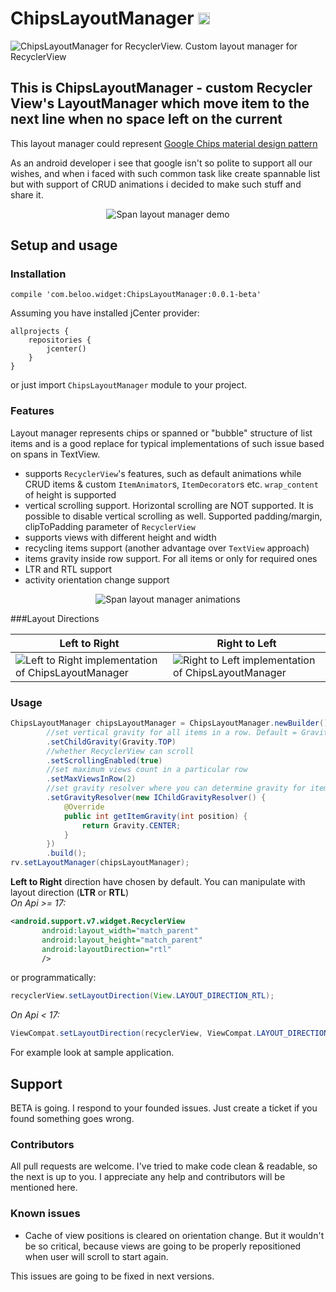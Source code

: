 # ChipsLayoutManager <img src="https://www.cleveroad.com/public/comercial/label-android.svg" height="19">
![ChipsLayoutManager for RecyclerView. Custom layout manager for RecyclerView](/images/header.png)

## This is ChipsLayoutManager - custom Recycler View's LayoutManager which move item to the next line when no space left on the current 
This layout manager could represent [Google Chips material design pattern](https://material.google.com/components/chips.html#)

As an android developer i see that google isn't so polite to support all our wishes, and when i faced with such common task like create spannable list
but with support of CRUD animations i decided to make such stuff and share it.

<p align="center">
    <img src="/images/demo.gif" alt="Span layout manager demo">
</p>

## Setup and usage
### Installation

```GRADLE 
compile 'com.beloo.widget:ChipsLayoutManager:0.0.1-beta'
```

Assuming you have installed jCenter provider:
```GRADLE
allprojects {
    repositories {
        jcenter()
    }
}
```

or just import `ChipsLayoutManager` module to your project.

### Features
Layout manager represents chips or spanned or "bubble" structure of list items and is a good replace for typical implementations of such issue based on spans in TextView.

* supports `RecyclerView`'s features, such as default animations while CRUD items & custom `ItemAnimator`s, `ItemDecorator`s etc. `wrap_content` of height is supported
* vertical scrolling support. Horizontal scrolling are NOT supported. It is possible to disable vertical scrolling as well. Supported padding/margin, clipToPadding parameter of `RecyclerView`
* supports views with different height and width
* recycling items support (another advantage over `TextView` approach)
* items gravity inside row support. For all items or only for required ones
* LTR and RTL support
* activity orientation change support

<p align="center">
    <img src="/images/animations.gif" alt="Span layout manager animations">
</p>

###Layout Directions

| Left to Right  | Right to Left  |
|---|---|
|![Left to Right implementation of ChipsLayoutManager](/images/ltr.png) |![Right to Left implementation of ChipsLayoutManager](/images/rtl.png)|

### Usage

```JAVA 
ChipsLayoutManager chipsLayoutManager = ChipsLayoutManager.newBuilder()
        //set vertical gravity for all items in a row. Default = Gravity.CENTER_VERTICAL
        .setChildGravity(Gravity.TOP)
        //whether RecyclerView can scroll
        .setScrollingEnabled(true)
        //set maximum views count in a particular row
        .setMaxViewsInRow(2)
        //set gravity resolver where you can determine gravity for item in position. This method have priority over previous one
        .setGravityResolver(new IChildGravityResolver() {
            @Override
            public int getItemGravity(int position) {
                return Gravity.CENTER;
            }
        })
        .build();
rv.setLayoutManager(chipsLayoutManager);
```

**Left to Right** direction have chosen by default.
You can manipulate with layout direction (**LTR** or **RTL**)<br/>
_On Api >= 17:_
```XML
<android.support.v7.widget.RecyclerView
       android:layout_width="match_parent"
       android:layout_height="match_parent"
       android:layoutDirection="rtl"
       />
```
or programmatically:
```JAVA
recyclerView.setLayoutDirection(View.LAYOUT_DIRECTION_RTL);
```

_On Api < 17:_
```JAVA
ViewCompat.setLayoutDirection(recyclerView, ViewCompat.LAYOUT_DIRECTION_RTL);
```

For example look at sample application.
<br />
## Support
BETA is going.
I respond to your founded issues. Just create a ticket if you found something goes wrong.

### Contributors
All pull requests are welcome. I've tried to make code clean & readable, so the next is up to you. 
I appreciate any help and contributors will be mentioned here. 

### Known issues
* Cache of view positions is cleared on orientation change. But it wouldn't be so critical, because views are going to be properly repositioned 
when user will scroll to start again.

This issues are going to be fixed in next versions.